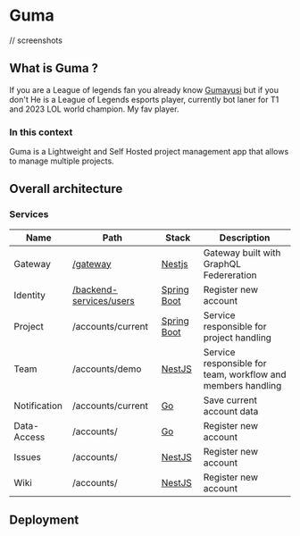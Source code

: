 # Guma

// screenshots

## What is Guma ?

If you are a League of legends fan you already know [Gumayusi](https://en.wikipedia.org/wiki/Gumayusi) but if you don't He is a League of Legends esports player, currently bot laner for T1 and 2023 LOL world champion. My fav player.

### In this context

Guma is a Lightweight and Self Hosted project management app that allows to manage multiple projects.

## Overall architecture

### Services

Name	| Path	| Stack	|  Description  |
------------- | -------------------- | ------------- | ----------- |
Gateway	| [/gateway](/gateway)	| [Nestjs](https://nestjs.com/)  |  Gateway built with GraphQL Federeration	|  | 	
Identity	| [/backend-services/users](/backend-services/users)	| [Spring Boot](https://spring.io/projects/spring-boot) |  Register new account	|
Project	| /accounts/current	| [Spring Boot](https://spring.io/projects/spring-boot) | Service responsible for project handling	|
Team	| /accounts/demo	| [NestJS](https://nestjs.com/) |  Service responsible for team, workflow and members     handling	|
Notification	| /accounts/current	| [Go](https://go.dev/)  | Save current account data	| 
Data-Access	| /accounts/	| [Go](https://go.dev/) |  Register new account	|
Issues	| /accounts/	| [NestJS](https://nestjs.com/) |  Register new account	|
Wiki	| /accounts/	| [NestJS](https://nestjs.com/) |  Register new account	|

## Deployment
